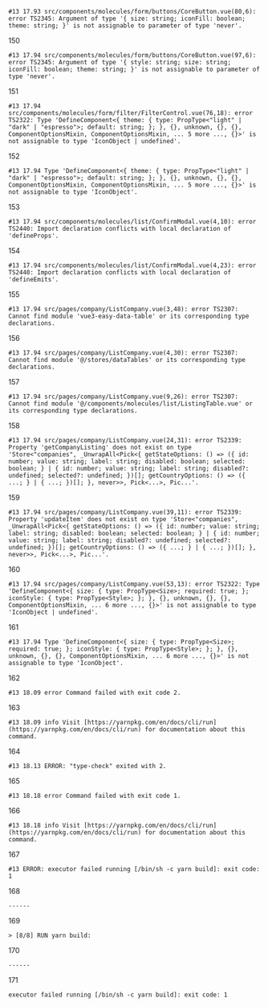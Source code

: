 `#13 17.93 src/components/molecules/form/buttons/CoreButton.vue(80,6): error TS2345: Argument of type '{ size: string; iconFill: boolean; theme: string; }' is not assignable to parameter of type 'never'.`

150

`#13 17.94 src/components/molecules/form/buttons/CoreButton.vue(97,6): error TS2345: Argument of type '{ style: string; size: string; iconFill: boolean; theme: string; }' is not assignable to parameter of type 'never'.`

151

`#13 17.94 src/components/molecules/form/filter/FilterControl.vue(76,18): error TS2322: Type 'DefineComponent<{ theme: { type: PropType<"light" | "dark" | "espresso">; default: string; }; }, {}, unknown, {}, {}, ComponentOptionsMixin, ComponentOptionsMixin, ... 5 more ..., {}>' is not assignable to type 'IconObject | undefined'.`

152

`#13 17.94 Type 'DefineComponent<{ theme: { type: PropType<"light" | "dark" | "espresso">; default: string; }; }, {}, unknown, {}, {}, ComponentOptionsMixin, ComponentOptionsMixin, ... 5 more ..., {}>' is not assignable to type 'IconObject'.`

153

`#13 17.94 src/components/molecules/list/ConfirmModal.vue(4,10): error TS2440: Import declaration conflicts with local declaration of 'defineProps'.`

154

`#13 17.94 src/components/molecules/list/ConfirmModal.vue(4,23): error TS2440: Import declaration conflicts with local declaration of 'defineEmits'.`

155

`#13 17.94 src/pages/company/ListCompany.vue(3,48): error TS2307: Cannot find module 'vue3-easy-data-table' or its corresponding type declarations.`

156

`#13 17.94 src/pages/company/ListCompany.vue(4,30): error TS2307: Cannot find module '@/stores/dataTables' or its corresponding type declarations.`

157

`#13 17.94 src/pages/company/ListCompany.vue(9,26): error TS2307: Cannot find module '@/components/molecules/list/ListingTable.vue' or its corresponding type declarations.`

158

`#13 17.94 src/pages/company/ListCompany.vue(24,31): error TS2339: Property 'getCompanyListing' does not exist on type 'Store<"companies", _UnwrapAll<Pick<{ getStateOptions: () => ({ id: number; value: string; label: string; disabled: boolean; selected: boolean; } | { id: number; value: string; label: string; disabled?: undefined; selected?: undefined; })[]; getCountryOptions: () => ({ ...; } | { ...; })[]; }, never>>, Pick<...>, Pic...'.`

159

`#13 17.94 src/pages/company/ListCompany.vue(39,11): error TS2339: Property 'updateItem' does not exist on type 'Store<"companies", _UnwrapAll<Pick<{ getStateOptions: () => ({ id: number; value: string; label: string; disabled: boolean; selected: boolean; } | { id: number; value: string; label: string; disabled?: undefined; selected?: undefined; })[]; getCountryOptions: () => ({ ...; } | { ...; })[]; }, never>>, Pick<...>, Pic...'.`

160

`#13 17.94 src/pages/company/ListCompany.vue(53,13): error TS2322: Type 'DefineComponent<{ size: { type: PropType<Size>; required: true; }; iconStyle: { type: PropType<Style>; }; }, {}, unknown, {}, {}, ComponentOptionsMixin, ... 6 more ..., {}>' is not assignable to type 'IconObject | undefined'.`

161

`#13 17.94 Type 'DefineComponent<{ size: { type: PropType<Size>; required: true; }; iconStyle: { type: PropType<Style>; }; }, {}, unknown, {}, {}, ComponentOptionsMixin, ... 6 more ..., {}>' is not assignable to type 'IconObject'.`

162

`#13 18.09 error Command failed with exit code 2.`

163

`#13 18.09 info Visit [https://yarnpkg.com/en/docs/cli/run](https://yarnpkg.com/en/docs/cli/run) for documentation about this command.`

164

`#13 18.13 ERROR: "type-check" exited with 2.`

165

`#13 18.18 error Command failed with exit code 1.`

166

`#13 18.18 info Visit [https://yarnpkg.com/en/docs/cli/run](https://yarnpkg.com/en/docs/cli/run) for documentation about this command.`

167

`#13 ERROR: executor failed running [/bin/sh -c yarn build]: exit code: 1`

168

`------`

169

`> [8/8] RUN yarn build:`

170

`------`

171

`executor failed running [/bin/sh -c yarn build]: exit code: 1`